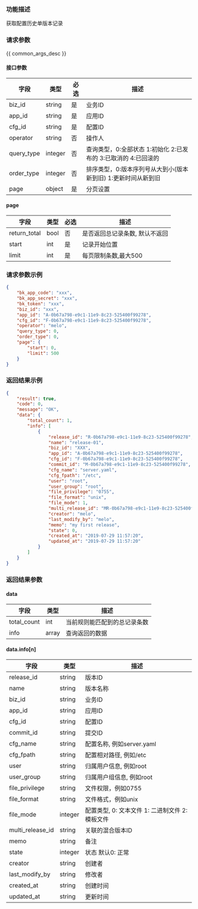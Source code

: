 ### 功能描述

获取配置历史单版本记录

### 请求参数

{{ common_args_desc }}

#### 接口参数

| 字段        |  类型     | 必选   |  描述    |
|-------------|-----------|--------|----------|
| biz_id      |  string   | 是     | 业务ID   |
| app_id      |  string   | 是     | 应用ID  |
| cfg_id      |  string   | 是     | 配置ID   |
| operator    |  string   | 否     | 操作人   |
| query_type  |  integer  | 否     | 查询类型，0:全部状态 1:初始化 2:已发布的 3:已取消的 4:已回滚的 |
| order_type  |  integer  | 否     | 排序类型，0:版本序列号从大到小(版本新到旧) 1:更新时间从新到旧 |
| page        |  object   | 是     | 分页设置 |

#### page

| 字段         |  类型  | 必选   |  描述      |
|--------------|--------|--------|------------|
| return_total |  bool  | 否     | 是否返回总记录条数, 默认不返回 |
| start        |  int   | 是     | 记录开始位置 |
| limit        |  int   | 是     | 每页限制条数,最大500 |

### 请求参数示例

```json
{
    "bk_app_code": "xxx",
    "bk_app_secret": "xxx",
    "bk_token": "xxx",
    "biz_id": "xxx",
    "app_id": "A-0b67a798-e9c1-11e9-8c23-525400f99278",
    "cfg_id": "F-0b67a798-e9c1-11e9-8c23-525400f99278",
    "operator": "melo",
    "query_type": 0,
    "order_type": 0,
    "page": {
        "start": 0,
        "limit": 500
    }
}
```

### 返回结果示例

```json
{
    "result": true,
    "code": 0,
    "message": "OK",
    "data": {
        "total_count": 1,
        "info": [
            {
                "release_id": "R-0b67a798-e9c1-11e9-8c23-525400f99278",
                "name": "release-01",
                "biz_id": "XXX",
                "app_id": "A-0b67a798-e9c1-11e9-8c23-525400f99278",
                "cfg_id": "F-0b67a798-e9c1-11e9-8c23-525400f99278",
                "commit_id": "M-0b67a798-e9c1-11e9-8c23-525400f99278",
                "cfg_name": "server.yaml",
                "cfg_fpath": "/etc",
                "user": "root",
                "user_group": "root",
                "file_privilege": "0755",
                "file_format": "unix",
                "file_mode": 1,
                "multi_release_id": "MR-0b67a798-e9c1-11e9-8c23-525400f99278",
                "creator": "melo",
                "last_modify_by": "melo",
                "memo": "my first release",
                "state": 0,
                "created_at": "2019-07-29 11:57:20",
                "updated_at": "2019-07-29 11:57:20"
            }
        ]
    }
}
```

### 返回结果参数

#### data

| 字段        | 类型      | 描述      |
|-------------|-----------|-----------|
| total_count | int       | 当前规则能匹配到的总记录条数 |
| info        | array     | 查询返回的数据 |

#### data.info[n]

| 字段             | 类型      | 描述    |
|------------------|-----------|---------|
| release_id       |  string   | 版本ID  |
| name             |  string   | 版本名称|
| biz_id           |  string   | 业务ID  |
| app_id           |  string   | 应用ID  |
| cfg_id           |  string   | 配置ID  |
| commit_id        |  string   | 提交ID  |
| cfg_name         |  string   | 配置名称, 例如server.yaml   |
| cfg_fpath        |  string   | 配置相对路径, 例如/etc |
| user             |  string   | 归属用户信息, 例如root|
| user_group       |  string   | 归属用户组信息, 例如root |
| file_privilege   |  string   | 文件权限，例如0755 |
| file_format      |  string   | 文件格式，例如unix |
| file_mode        |  integer  | 配置类型, 0: 文本文件  1: 二进制文件  2: 模板文件 |
| multi_release_id |  string   | 关联的混合版本ID |
| memo             |  string   | 备注 |
| state            |  integer  | 状态 默认0: 正常 |
| creator          |  string   | 创建者 |
| last_modify_by   |  string   | 修改者 |
| created_at       |  string   | 创建时间 |
| updated_at       |  string   | 更新时间 |
